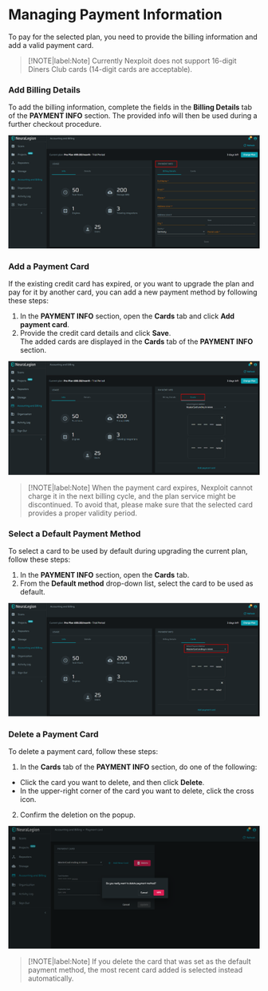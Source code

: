 # Managing Payment Information
To pay for the selected plan, you need to provide the billing information and add a valid payment card. 

>[!NOTE|label:Note]
Currently Nexploit does not support 16-digit Diners Club cards (14-digit cards are acceptable).
 
### Add Billing Details
 
To add the billing information, complete the fields in the **Billing Details** tab of the **PAYMENT INFO** section. The provided info will then be used during a further checkout procedure.
 
![payment-info](media/payment-info.png ':size=60%')
 
### Add a Payment Card

If the existing credit card has expired, or you want to upgrade the plan and pay for it by another card, you can add a new payment method by following these steps:

1. In the **PAYMENT INFO** section, open the **Cards** tab and click **Add payment card**.
2. Provide the credit card details and click **Save**.<br>
   The added cards are displayed in the **Cards** tab of the **PAYMENT INFO** section.

 ![cards-tab](media/cards-tab.png ':size=60%')  

>[!NOTE|label:Note]
When the payment card expires, Nexploit cannot charge it in the next billing cycle, and the plan service might be discontinued. To avoid that, please make sure that the selected card provides a proper validity period.

### Select a Default Payment Method

To select a card to be used by default during upgrading the current plan, follow these steps:
1. In the **PAYMENT INFO** section, open the **Cards** tab.
2. From the **Default method** drop-down list, select the card to be used as default.

 ![default](media/default.png ':size=60%') 

### Delete a Payment Card
To delete a payment card, follow these steps:
1. In the **Cards** tab of the **PAYMENT INFO** section, do one of the following:
  * Click the card you want to delete, and then click **Delete**.
  * In the upper-right corner of the card you want to delete, click the cross icon.

2. Confirm the deletion on the popup.
 
  ![delete-card](media/delete-card.png ':size=60%') 

>[!NOTE|label:Note]
If you delete the card that was set as the default payment method, the most recent card added is selected instead automatically.
